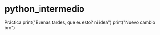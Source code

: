 # python_intermedio
Práctica
print("Buenas tardes, que es esto? ni idea")
print("Nuevo cambio bro")

